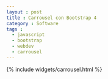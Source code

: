 ```yaml
---
layout : post
title : Carrousel con Bootstrap 4
category : Software
tags :  
  - javascript
  - bootstrap
  - webdev
  - carrousel
---
```


{% include widgets/carrousel.html %}